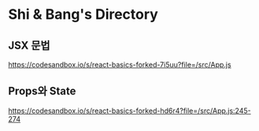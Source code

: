 # Shi & Bang's Directory

## JSX 문법 
https://codesandbox.io/s/react-basics-forked-7i5uu?file=/src/App.js

## Props와 State
https://codesandbox.io/s/react-basics-forked-hd6r4?file=/src/App.js:245-274
